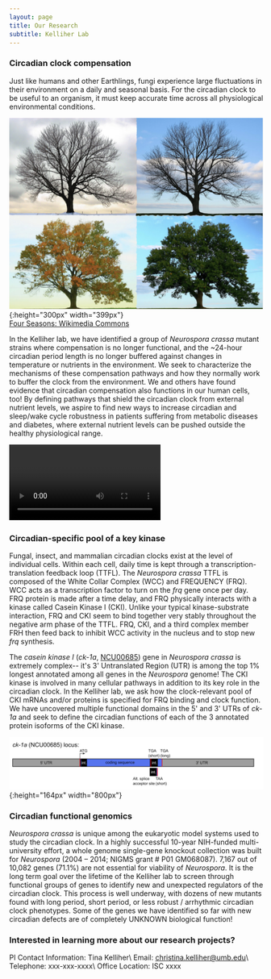 ```yaml
---
layout: page
title: Our Research
subtitle: Kelliher Lab
---
```


### Circadian clock compensation

Just like humans and other Earthlings, fungi experience large fluctuations in their environment on a daily and seasonal basis. For the circadian clock to be useful to an organism, it must keep accurate time across all physiological environmental conditions.

![Tree_Seasons](Four_Seasons_-_Longbridge_Road_.jpg){:height="300px" width="399px"}
<br />
<a href="https://commons.wikimedia.org/wiki/File:%22Four_Seasons_-_Longbridge_Road%22.png" target="_blank">Four Seasons: Wikimedia Commons</a>

In the Kelliher lab, we have identified a group of <em>Neurospora crassa</em> mutant strains where compensation is no longer functional, and the ~24-hour circadian period length is no longer buffered against changes in temperature or nutrients in the environment. We seek to characterize the mechanisms of these compensation pathways and how they normally work to buffer the clock from the environment. We and others have found evidence that circadian compensation also functions in our human cells, too! By defining pathways that shield the circadian clock from external nutrient levels, we aspire to find new ways to increase circadian and sleep/wake cycle robustness in patients suffering from metabolic diseases and diabetes, where external nutrient levels can be pushed outside the healthy physiological range.

![NutritionalComp](journal.pbio.3001961.s013.mov)

### Circadian-specific pool of a key kinase

Fungal, insect, and mammalian circadian clocks exist at the level of individual cells. Within each cell, daily time is kept through a transcription-translation feedback loop (TTFL). The <em>Neurospora crassa</em> TTFL is composed of the White Collar Complex (WCC) and FREQUENCY (FRQ). WCC acts as a transcription factor to turn on the <em>frq</em> gene once per day. FRQ protein is made after a time delay, and FRQ physically interacts with a kinase called Casein Kinase I (CKI). Unlike your typical kinase-substrate interaction, FRQ and CKI seem to bind together very stably throughout the negative arm phase of the TTFL. FRQ, CKI, and a third complex member FRH then feed back to inhibit WCC activity in the nucleus and to stop new <em>frq</em> synthesis.

The <em>casein kinase I</em> (<em>ck-1a</em>, <a href="https://fungidb.org/fungidb/app/record/gene/NCU00685" target="_blank">NCU00685</a>) gene in <em>Neurospora crassa</em> is extremely complex-- it's 3' Untranslated Region (UTR) is among the top 1% longest annotated among all genes in the <em>Neurospora</em> genome! The CKI kinase is involved in many cellular pathways in addition to its key role in the circadian clock. In the Kelliher lab, we ask how the clock-relevant pool of CKI mRNAs and/or proteins is specified for FRQ binding and clock function. We have uncovered multiple functional domains in the 5' and 3' UTRs of <em>ck-1a</em> and seek to define the circadian functions of each of the 3 annotated protein isoforms of the CKI kinase.

![CKI](PLoSBio_Figure_3_ck1a_gimp2000wPx_600dpi.jpg){:height="164px" width="800px"}
<br />

### Circadian functional genomics
<em>Neurospora crassa</em> is unique among the eukaryotic model systems used to study the circadian clock. In a highly successful 10-year NIH-funded multi-university effort, a whole genome single-gene knockout collection was built for <em>Neurospora</em> (2004 – 2014; NIGMS grant # P01 GM068087). 7,167 out of 10,082 genes (71.1%) are not essential for viability of <em>Neurospora</em>. It is the long term goal over the lifetime of the Kelliher lab to screen through functional groups of genes to identify new and unexpected regulators of the circadian clock. This process is well underway, with dozens of new mutants found with long period, short period, or less robust / arrhythmic circadian clock phenotypes. Some of the genes we have identified so far with new circadian defects are of completely UNKNOWN biological function!

### Interested in learning more about our research projects?
PI Contact Information: Tina Kelliher\\
Email: christina.kelliher@umb.edu\\
Telephone: xxx-xxx-xxxx\\
Office Location: ISC xxxx
